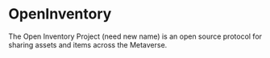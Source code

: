 # OpenInventory
The Open Inventory Project (need new name) is an open source protocol for sharing assets and items across the Metaverse.
